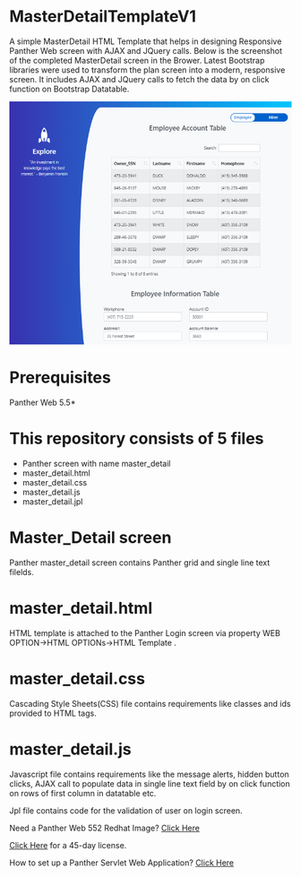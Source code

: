 # MasterDetailTemplateV1
A simple  MasterDetail HTML Template that helps in designing Responsive Panther Web screen with AJAX and JQuery calls. Below is the screenshot of the completed MasterDetail screen in the Brower.
Latest Bootstrap libraries were used to transform the plan screen into a modern, responsive screen. It includes AJAX and JQuery calls to fetch the data by on click function on Bootstrap Datatable. 

![](master_detail.PNG)

# Prerequisites
Panther Web 5.5*

# This repository consists of 5 files
* Panther screen with name master_detail
* master_detail.html
* master_detail.css
* master_detail.js
* master_detail.jpl

# Master_Detail screen
Panther master_detail screen contains Panther grid and single line text filelds.  

# master_detail.html
HTML template is attached to the Panther Login screen via property WEB OPTION->HTML OPTIONs->HTML Template .

# master_detail.css
Cascading Style Sheets(CSS) file contains requirements like classes and ids provided to HTML tags.

# master_detail.js
Javascript file contains requirements like the message alerts, hidden button clicks, AJAX call to populate data in single line text field by on click function on rows of first column in datatable etc.

Jpl file contains code for the validation of user on login screen.  

Need a Panther Web 552 Redhat Image? [Click Here](https://hub.docker.com/r/prolificspanther/pantherweb "Named link title") 

[Click Here](https://prolifics.com/panther-trial-license-request/ "Named link title") for a 45-day license.

How to set up a Panther Servlet Web Application? [Click Here](https://github.com/ProlificsPanther/PantherWeb/releases "Named link title")
